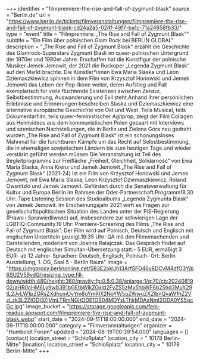 +++
identifier = "filmpremiere-the-rise-and-fall-of-zygmunt-blask"
source = "Berlin.de"
url = "https://www.berlin.de/tickets/filmveranstaltungen/filmpremiere-the-rise-and-fall-of-zygmunt-blask-cd24a2a5-024f-48f7-ba1c-71a24858fb33/"
type = "event"
title = "Filmpremiere: „The Rise and Fall of Zygmunt Blask“"
subtitle = "Ein Film über polnischen Glam Rock bei BERLIN GLOBAL"
description = "„The Rise and Fall of Zygmunt Blask“ erzählt die Geschichte des Glamrock-Superstars Zygmunt Blask im queer-polnischen Untergrund der 1970er und 1980er Jahre. Erschaffen hat die Kunstfigur der polnische Musiker Jemek Jemowit, der 2021 die Rockoper „Legenda Zygmunt Blask“ auf den Markt brachte. Die Künstler*innen Ewa Maria Slaska und Leon Dziemaszkiewicz spinnen in dem Film von Krzysztof Honowski und Jemek Jemowit das Leben der Pop-Ikone weiter, deren Aufstieg und Fall exemplarisch für viele flüchtende Existenzen zwischen Zensur, Selbstbestimmung, Auswanderung und Exil steht.Anhand ihrer persönlichen Erlebnisse und Erinnerungen beschreiben Slaska und Dziemaszkiewicz eine alternative europäische Geschichte von Ost und West. Teils Musical, teils Dokumentarfilm, teils queer-feministischer Agitprop, zeigt der Film Collagen aus Heimvideos aus dem kommunistischen Polen gepaart mit Interviews und szenischen Nachstellungen, die in Berlin und Zielona Góra neu gedreht wurden.„The Rise and Fall of Zygmunt Blask“ ist ein schonungsloses Mahnmal für die furchtbaren Kämpfe um das Recht auf Selbstbestimmung, die in ehemaligen sowjetischen Ländern bis zum heutigen Tage und wieder verstärkt geführt werden müssen.Die Veranstaltung ist Teil des Begleitprogramms zur Freifläche „Freiheit, Gleichheit, Solidarność“ von Ewa Maria Slaska, Anna Krenz und Jemek Jemowit.„The Rise and Fall of Zygmunt Blask“ (2021-24) ist ein Film von Krzysztof Honowski und Jemek Jemowit, mit Ewa Maria Slaska, Leon Krzysztof Dziemaszkiewicz, Roland Owsnitzki und Jemek Jemowit. Gefördert durch die Senatsverwaltung für Kultur und Europa Berlin im Rahmen der Oder-Partnerschaft.Programm18.30 Uhr: Tape Listening Session des Studioalbums „Legenda Zygmunta Blask“ von Jemek Jemowit. Im Erscheinungsjahr 2021 wirft es Fragen zur gesellschaftspolitischen Situation des Landes unter der PiS-Regierung (Prawo i Sprawiedliwość) auf, insbesondere zur schwierigen Lage der LGBTIQ-Community.19 Uhr: Premiere-Screening des Films „The Rise and Fall of Zygmunt Blask“. Der Film wird auf Polnisch, Deutsch und Englisch mit englischen Untertiteln gezeigt.19:35 Uhr: QA mit den Filmemachenden und Darstellenden, moderiert von Joanna Ratajczak. Das Gespräch findet auf Deutsch mit englischer Simultan-Übersetzung statt.- 5 EUR, ermäßigt 3 EUR- ab 12 Jahre- Sprachen: Deutsch, Englisch, Polnisch- Ort: Berlin Ausstellung, 1. OG, Saal 5 - Berlin Raum"
image = "https://imgproxy.berlinonline.net/583E2okUh13ArfSFD46y8DCvM4dfO3Yjb6SU2V59vdQ/resizing_type:fill-down/width:480/height:360/gravity:fp:0.5:0.38/enlarge:1/q:70/cb:2024081902/aHR0cHM6Ly9wb3B1bGEtbWlkZGxld2FyZS5zMy5hbWF6b25hd3MuY29tL2JvLW1pZGRsZXdhcmUvYm8uYmRlX2NoYW5uZWwuZXZlbnQvaW1hZ2VzLzk3L2ZlODI3ZjVmLTRmNGItODE1OS04MDYxLThkMDAxNmI2ODA0YS5qcGc.jpg"
image_bucket = "https://storage.googleapis.com/fem-readup.appspot.com/filmpremiere-the-rise-and-fall-of-zygmunt-blask.webp"
start_date = "2024-09-11T18:00:00.000"
end_date = "2024-09-11T18:00:00.000"
category = "Filmveranstaltungen"
organizer = "Humboldt Forum"
updated = "2024-08-19T00:39:54.000"
languages = []
[contact]
location_street = "Schloßplatz"
location_city = " 10178 Berlin-Mitte"
[location]
location_street = "Schloßplatz"
location_city = " 10178 Berlin-Mitte"
+++